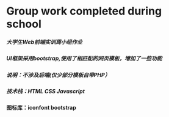 # Group work completed during school
##### 大学生Web前端实训周小组作业
##### UI框架采用bootstrap,使用了相匹配的网页模板，增加了一些功能
##### 说明：不涉及后端(仅少部分模板自带PHP）
##### 技术栈：HTML CSS Javascript  
#### 图标库：iconfont bootstrap
